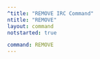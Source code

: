 ```yaml
---
^title: "REMOVE IRC Command"
ntitle: "REMOVE"
layout: command
notstarted: true

command: REMOVE
---
```

